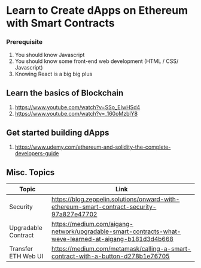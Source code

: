 # Learn to Create dApps on Ethereum with Smart Contracts

### Prerequisite
1. You should know Javascript
2. You should know some front-end web development (HTML / CSS/ Javascript)
3. Knowing React is a big big plus

## Learn the basics of Blockchain
1. https://www.youtube.com/watch?v=SSo_EIwHSd4
2. https://www.youtube.com/watch?v=_160oMzblY8

## Get started building dApps
1. https://www.udemy.com/ethereum-and-solidity-the-complete-developers-guide

## Misc. Topics

|Topic|Link|
| --- | --- |
|Security|https://blog.zeppelin.solutions/onward-with-ethereum-smart-contract-security-97a827e47702|
|Upgradable Contract| https://medium.com/aigang-network/upgradable-smart-contracts-what-weve-learned-at-aigang-b181d3d4b668|
|Transfer ETH Web UI|https://medium.com/metamask/calling-a-smart-contract-with-a-button-d278b1e76705|



